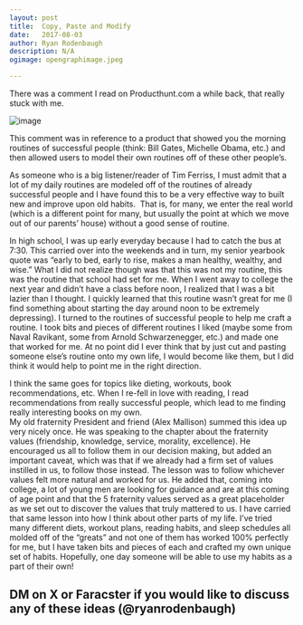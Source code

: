 ```yaml
---
layout: post
title:	Copy, Paste and Modify
date:	2017-08-03
author:	Ryan Rodenbaugh
description: N/A
ogimage: opengraphimage.jpeg

---
```

There was a comment I read on Producthunt.com a while back, that really stuck with me.  

![image](https://66.media.tumblr.com/ed3f52b051a951a278cbf2a39e32b02c/tumblr_inline_ou4662qduF1v3mmrv_500.png)

This comment was in reference to a product that showed you the morning routines of successful people (think: Bill Gates, Michelle Obama, etc.) and then allowed users to model their own routines off of these other people’s.

As someone who is a big listener/reader of Tim Ferriss, I must admit that a lot of my daily routines are modeled off of the routines of already successful people and I have found this to be a very effective way to built new and improve upon old habits.  That is, for many, we enter the real world (which is a different point for many, but usually the point at which we move out of our parents’ house) without a good sense of routine.

In high school, I was up early everyday because I had to catch the bus at 7:30. This carried over into the weekends and in turn, my senior yearbook quote was “early to bed, early to rise, makes a man healthy, wealthy, and wise.” What I did not realize though was that this was not my routine, this was the routine that school had set for me. When I went away to college the next year and didn’t have a class before noon, I realized that I was a bit lazier than I thought. I quickly learned that this routine wasn’t great for me (I find something about starting the day around noon to be extremely depressing). I turned to the routines of successful people to help me craft a routine. I took bits and pieces of different routines I liked (maybe some from Naval Ravikant, some from Arnold Schwarzenegger, etc.) and made one that worked for me. At no point did I ever think that by just cut and pasting someone else’s routine onto my own life, I would become like them, but I did think it would help to point me in the right direction.

I think the same goes for topics like dieting, workouts, book recommendations, etc. When I re-fell in love with reading, I read recommendations from really successful people, which lead to me finding really interesting books on my own.  
My old fraternity President and friend (Alex Mallison) summed this idea up very nicely once. He was speaking to the chapter about the fraternity values (friendship, knowledge, service, morality, excellence). He encouraged us all to follow them in our decision making, but added an important caveat, which was that if we already had a firm set of values instilled in us, to follow those instead. The lesson was to follow whichever values felt more natural and worked for us. He added that, coming into college, a lot of young men are looking for guidance and are at this coming of age point and that the 5 fraternity values served as a great placeholder as we set out to discover the values that truly mattered to us. I have carried that same lesson into how I think about other parts of my life. I’ve tried many different diets, workout plans, reading habits, and sleep schedules all molded off of the “greats” and not one of them has worked 100% perfectly for me, but I have taken bits and pieces of each and crafted my own unique set of habits. Hopefully, one day someone will be able to use my habits as a part of their own!  

## DM on X or Faracster if you would like to discuss any of these ideas (@ryanrodenbaugh)

